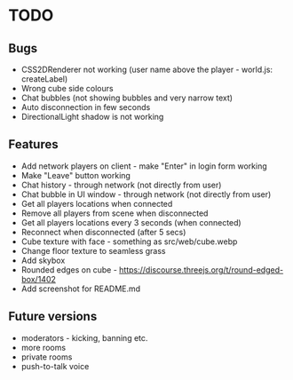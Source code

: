 # TODO

## Bugs

- CSS2DRenderer not working (user name above the player - world.js: createLabel)
- Wrong cube side colours
- Chat bubbles (not showing bubbles and very narrow text)
- Auto disconnection in few seconds
- DirectionalLight shadow is not working

## Features

- Add network players on client - make "Enter" in login form working
- Make "Leave" button working
- Chat history - through network (not directly from user)
- Chat bubble in UI window - through network (not directly from user)
- Get all players locations when connected
- Remove all players from scene when disconnected
- Get all players locations every 3 seconds (when connected)
- Reconnect when disconnected (after 5 secs)
- Cube texture with face - something as src/web/cube.webp
- Change floor texture to seamless grass
- Add skybox
- Rounded edges on cube - https://discourse.threejs.org/t/round-edged-box/1402
- Add screenshot for README.md

## Future versions

- moderators - kicking, banning etc.
- more rooms
- private rooms
- push-to-talk voice

